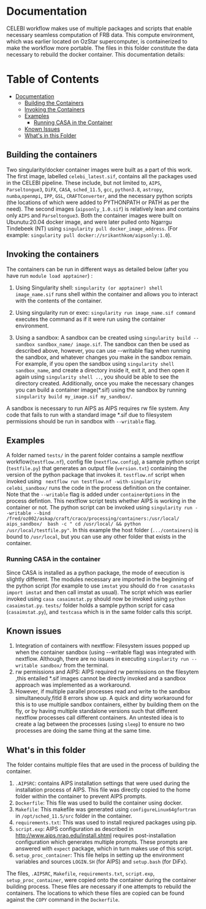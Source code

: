 # Documentation

CELEBI workflow makes use of multiple packages and scripts that enable necessary seamless computation of FRB data. This compute environment, which was earlier located on OzStar supercomputer, is containerized to make the workflow more portable. The files in this folder constitute the data necessary to rebuild the docker container. This documentation details: 

# Table of Contents

- [Documentation](#documentation)
  - [Building the Containers](#building-the-containers)
  - [Invoking the Containers](#invoking-the-containers)
  - [Examples](#examples)
    - [Running CASA in the Container](#running-casa-in-the-container)
  - [Known Issues](#known-issues)
  - [What's in this Folder](#whats-in-this-folder)




## Building the containers

Two singularity/docker container images were built as a part of this work. The first image, labelled `celebi_latest.sif`, contains all the packages used in the CELEBI pipeline. These include, but not limited to, `AIPS`, `Parseltongue3`, `DiFX`, `CASA`, `sched_11.5`, `gcc`, `python3.8`, `astropy`, `numba`,`openmpi`, `IPP`, `GSL`, `CRAFTConverter`, and the necessary python scripts (the locations of which were added to PYTHONPATH or PATH as per the need). The second images (`aipsonly_1.0.sif`) is relatively lean and contains only `AIPS` and `Parseltongue3`. Both the container images were built on Ubunutu:20.04 docker image, and were later pulled onto Ngarrgu Tindebeek (NT) using `singularity pull docker_image_address`. (For example: `singularity pull docker://srikanthkom/aipsonly:1.0`). 

## Invoking the containers

The containers can be run in different ways as detailed below (after you have run `module load apptainer`) : 

1. Using Singularity shell: `singularity (or apptainer) shell image_name.sif` runs shell within the container and allows you to interact with the contents of the container.
   
2. Using singularity run or exec: `singularity run image_name.sif command` executes the command as if it were run using the container environment. 
   
3. Using a sandbox: A sandbox can be created using `singularity build --sandbox sandbox_name/ image.sif`. The sandbox can then be used as described above, however, you can use --writable flag when running the sandbox, and whatever changes you make in the sandbox remain. For example, if you open the sandbox using `singularity shell sandbox_name`, and create a directory inside it, exit it, and then open it again using `singularity shell ..`, you should be able to see the directory created. Additionally, once you make the necessary changes you can build a container image(*.sif) using the sandbox by running `singularity build my_image.sif my_sandbox/`.

A sandbox is necessary to run AIPS as AIPS requires rw file system. Any code that fails to run with a standard image *.sif due to filesystem permissions should be run in sandbox with `--writable` flag.

## Examples

A folder named `tests/` in the parent folder contains a sample nextflow workflow(`testflow.nf`), config file (`nextflow.config`), a sample python script (`testfile.py`) that generates an output file (`version.txt`) containing the version of the python package that invokes it. `testflow.nf` script when invoked using ` nextflow run testflow.nf -with-singularity celebi_sandbox/` runs the code in the process definition on the container. Note that the `--writable` flag is added under `containerOptions` in the process defintion. This nextflow script tests whether AIPS is working in the container or not. The python script can be invoked using `singularity run --writable --bind /fred/oz002/askap/craft/craco/processing/containers:/usr/local/ aips_sandbox/  bash -c " cd /usr/local/ && python /usr/local/testfile.py"`. In this example the host folder (`.../containers`) is bound to `/usr/local`, but you can use any other folder that exists in the container. 

### Running CASA in the container

Since CASA is installed as a python package, the mode of execution is slightly different. The modules necessary are imported in the beginning of the python script (for example to use `imstat` you should do `from casatasks import imstat` and then call imstat as usual). The script which was earlier invoked using `casa casaimstat.py` should now be invoked using `python casaimstat.py`. `tests/` folder holds a sample python script for casa (`casaimstat.py`), and `testcasa` which is in the same folder calls this script.


## Known issues

1. Integration of containers with nextflow: Filesystem issues popped up when the container sandbox (using --writable flag) was integrated with nextflow. Although, there are no issues in executing `singularity run --writable sandbox/` from the terminal.
2. rw permissions and AIPS: AIPS required rw permissions on the filesytem ,this entailed *.sif images cannot be directly invoked and a sandbox approach was implemented as a workaround.
3. However, if multiple parallel processes read and write to the sandbox simultaneouly,fitld 8 errors show up. A quick and dirty workaround for this is to use multiple sandbox containers, either by building them on the fly, or by having multiple standalone versions such that different nextflow processes call different containers. An untested idea is to create a lag between the processes (using `sleep`) to ensure no two processes are doing the same thing at the same time.


## What's in this folder

The folder contains multiple files that are used in the process of building the container. 

1. `.AIPSRC`: contains AIPS installation settings that were used during the installation process of AIPS. This file was directly copied to the home folder within the container to prevent AIPS prompts.
2. `Dockerfile`: This file was used to build the container using docker.
3. `Makefile`: This makefile was generated using `configureLinux64gfortran` in `/opt/sched_11.5/src` folder in the container.
4. `requirements.txt`: This was used to install reqiured packages using pip. 
5. `script.exp`: AIPS configuration as described in http://www.aips.nrao.edu/install.shtml requires post-installation configuration which generates multiple prompts. These prompts are answered with `expect` package, which in turn makes use of this script.
6. `setup_proc_container`: This file helps in setting up the environment variables and sources `LOGIN.SH` (for AIPS) and `setup.bash` (for DiFx). 

The files, `.AIPSRC`, `Makefile`, `requirements.txt`, `script.exp`, `setup_proc_container`, were copied onto the container during the container building process. These files are necessary if one attempts to rebuild the containers. The locations to which these files are copied can be found against the `COPY` command in the `Dockerfile`. 
